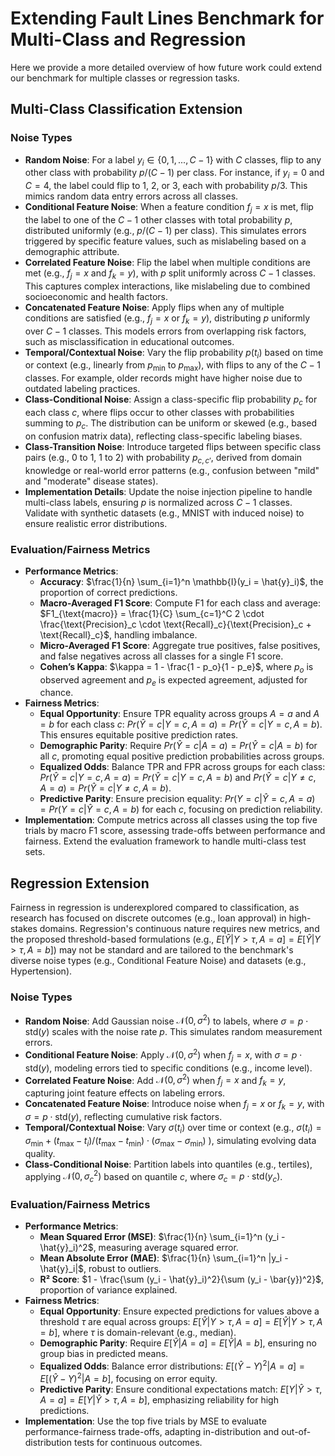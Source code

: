 # Extending Fault Lines Benchmark for Multi-Class and Regression

Here we provide a more detailed overview of how future work could extend our benchmark for multiple classes or regression tasks.

## Multi-Class Classification Extension

### Noise Types
- **Random Noise**: For a label $y_i \in \{0, 1, ..., C-1\}$ with $C$ classes, flip to any other class with probability $p/(C-1)$ per class. For instance, if $y_i = 0$ and $C = 4$, the label could flip to 1, 2, or 3, each with probability $p/3$. This mimics random data entry errors across all classes.
- **Conditional Feature Noise**: When a feature condition $f_j = x$ is met, flip the label to one of the $C-1$ other classes with total probability $p$, distributed uniformly (e.g., $p/(C-1)$ per class). This simulates errors triggered by specific feature values, such as mislabeling based on a demographic attribute.
- **Correlated Feature Noise**: Flip the label when multiple conditions are met (e.g., $f_j = x$ and $f_k = y$), with $p$ split uniformly across $C-1$ classes. This captures complex interactions, like mislabeling due to combined socioeconomic and health factors.
- **Concatenated Feature Noise**: Apply flips when any of multiple conditions are satisfied (e.g., $f_j = x$ or $f_k = y$), distributing $p$ uniformly over $C-1$ classes. This models errors from overlapping risk factors, such as misclassification in educational outcomes.
- **Temporal/Contextual Noise**: Vary the flip probability $p(t_i)$ based on time or context (e.g., linearly from $p_{\min}$ to $p_{\max}$), with flips to any of the $C-1$ classes. For example, older records might have higher noise due to outdated labeling practices.
- **Class-Conditional Noise**: Assign a class-specific flip probability $p_c$ for each class $c$, where flips occur to other classes with probabilities summing to $p_c$. The distribution can be uniform or skewed (e.g., based on confusion matrix data), reflecting class-specific labeling biases.
- **Class-Transition Noise**: Introduce targeted flips between specific class pairs (e.g., 0 to 1, 1 to 2) with probability $p_{c,c'}$, derived from domain knowledge or real-world error patterns (e.g., confusion between "mild" and "moderate" disease states).
- **Implementation Details**: Update the noise injection pipeline to handle multi-class labels, ensuring $p$ is normalized across $C-1$ classes. Validate with synthetic datasets (e.g., MNIST with induced noise) to ensure realistic error distributions.

### Evaluation/Fairness Metrics
- **Performance Metrics**:
  - **Accuracy**: $\frac{1}{n} \sum_{i=1}^n \mathbb{I}(y_i = \hat{y}_i)$, the proportion of correct predictions.
  - **Macro-Averaged F1 Score**: Compute F1 for each class and average: $F1_{\text{macro}} = \frac{1}{C} \sum_{c=1}^C 2 \cdot \frac{\text{Precision}_c \cdot \text{Recall}_c}{\text{Precision}_c + \text{Recall}_c}$, handling imbalance.
  - **Micro-Averaged F1 Score**: Aggregate true positives, false positives, and false negatives across all classes for a single F1 score.
  - **Cohen’s Kappa**: $\kappa = 1 - \frac{1 - p_o}{1 - p_e}$, where $p_o$ is observed agreement and $p_e$ is expected agreement, adjusted for chance.
- **Fairness Metrics**:
  - **Equal Opportunity**: Ensure TPR equality across groups $A = a$ and $A = b$ for each class $c$: $Pr(\hat{Y} = c | Y = c, A = a) = Pr(\hat{Y} = c | Y = c, A = b)$. This ensures equitable positive prediction rates.
  - **Demographic Parity**: Require $Pr(\hat{Y} = c | A = a) = Pr(\hat{Y} = c | A = b)$ for all $c$, promoting equal positive prediction probabilities across groups.
  - **Equalized Odds**: Balance TPR and FPR across groups for each class: $Pr(\hat{Y} = c | Y = c, A = a) = Pr(\hat{Y} = c | Y = c, A = b)$ and $Pr(\hat{Y} = c | Y \neq c, A = a) = Pr(\hat{Y} = c | Y \neq c, A = b)$.
  - **Predictive Parity**: Ensure precision equality: $Pr(Y = c | \hat{Y} = c, A = a) = Pr(Y = c | \hat{Y} = c, A = b)$ for each $c$, focusing on prediction reliability.
- **Implementation**: Compute metrics across all classes using the top five trials by macro F1 score, assessing trade-offs between performance and fairness. Extend the evaluation framework to handle multi-class test sets.

## Regression Extension

Fairness in regression is underexplored compared to classification, as research has focused on discrete outcomes (e.g., loan approval) in high-stakes domains. Regression's continuous nature requires new metrics, and the proposed threshold-based formulations (e.g., $E[\hat{Y} | Y > \tau, A = a] = E[\hat{Y} | Y > \tau, A = b]$) may not be standard and are tailored to the benchmark's diverse noise types (e.g., Conditional Feature Noise) and datasets (e.g., Hypertension). 

### Noise Types
- **Random Noise**: Add Gaussian noise $\mathcal{N}(0, \sigma^2)$ to labels, where $\sigma = p \cdot \text{std}(y)$ scales with the noise rate $p$. This simulates random measurement errors.
- **Conditional Feature Noise**: Apply $\mathcal{N}(0, \sigma^2)$ when $f_j = x$, with $\sigma = p \cdot \text{std}(y)$, modeling errors tied to specific conditions (e.g., income level).
- **Correlated Feature Noise**: Add $\mathcal{N}(0, \sigma^2)$ when $f_j = x$ and $f_k = y$, capturing joint feature effects on labeling errors.
- **Concatenated Feature Noise**: Introduce noise when $f_j = x$ or $f_k = y$, with $\sigma = p \cdot \text{std}(y)$, reflecting cumulative risk factors.
- **Temporal/Contextual Noise**: Vary $\sigma(t_i)$ over time or context (e.g., $\sigma(t_i) = \sigma_{\min} + (t_{\max} - t_i)/(t_{\max} - t_{\min}) \cdot (\sigma_{\max} - \sigma_{\min})$ ), simulating evolving data quality.
- **Class-Conditional Noise**: Partition labels into quantiles (e.g., tertiles), applying $\mathcal{N}(0, \sigma_c^2)$ based on quantile $c$, where $\sigma_c = p \cdot \text{std}(y_c)$.

### Evaluation/Fairness Metrics
- **Performance Metrics**:
  - **Mean Squared Error (MSE)**: $\frac{1}{n} \sum_{i=1}^n (y_i - \hat{y}_i)^2$, measuring average squared error.
  - **Mean Absolute Error (MAE)**: $\frac{1}{n} \sum_{i=1}^n |y_i - \hat{y}_i|$, robust to outliers.
  - **R² Score**: $1 - \frac{\sum (y_i - \hat{y}_i)^2}{\sum (y_i - \bar{y})^2}$, proportion of variance explained.
- **Fairness Metrics**:
  - **Equal Opportunity**: Ensure expected predictions for values above a threshold $\tau$ are equal across groups: $E[\hat{Y} | Y > \tau, A = a] = E[\hat{Y} | Y > \tau, A = b]$, where $\tau$ is domain-relevant (e.g., median).
  - **Demographic Parity**: Require $E[\hat{Y} | A = a] = E[\hat{Y} | A = b]$, ensuring no group bias in predicted means.
  - **Equalized Odds**: Balance error distributions: $E[(\hat{Y} - Y)^2 | A = a] = E[(\hat{Y} - Y)^2 | A = b]$, focusing on error equity.
  - **Predictive Parity**: Ensure conditional expectations match: $E[Y | \hat{Y} > \tau, A = a] = E[Y | \hat{Y} > \tau, A = b]$, emphasizing reliability for high predictions.
- **Implementation**: Use the top five trials by MSE to evaluate performance-fairness trade-offs, adapting in-distribution and out-of-distribution tests for continuous outcomes.
